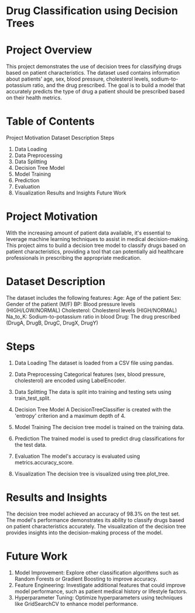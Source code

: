 # Drug Classification using Decision Trees

# Project Overview
This project demonstrates the use of decision trees for classifying drugs based on patient characteristics. The dataset used contains information about patients' age, sex, blood pressure, cholesterol levels, sodium-to-potassium ratio, and the drug prescribed. The goal is to build a model that accurately predicts the type of drug a patient should be prescribed based on their health metrics.

# Table of Contents
Project Motivation
Dataset Description
Steps
1. Data Loading
2. Data Preprocessing
3. Data Splitting
4. Decision Tree Model
5. Model Training
6. Prediction
7. Evaluation
8. Visualization
Results and Insights
Future Work

# Project Motivation
With the increasing amount of patient data available, it's essential to leverage machine learning techniques to assist in medical decision-making. This project aims to build a decision tree model to classify drugs based on patient characteristics, providing a tool that can potentially aid healthcare professionals in prescribing the appropriate medication.

# Dataset Description
The dataset includes the following features:
Age: Age of the patient
Sex: Gender of the patient (M/F)
BP: Blood pressure levels (HIGH/LOW/NORMAL)
Cholesterol: Cholesterol levels (HIGH/NORMAL)
Na_to_K: Sodium-to-potassium ratio in blood
Drug: The drug prescribed (DrugA, DrugB, DrugC, DrugX, DrugY)

# Steps

1. Data Loading
The dataset is loaded from a CSV file using pandas.

2. Data Preprocessing
Categorical features (sex, blood pressure, cholesterol) are encoded using LabelEncoder.

3. Data Splitting
The data is split into training and testing sets using train_test_split.

4. Decision Tree Model
A DecisionTreeClassifier is created with the 'entropy' criterion and a maximum depth of 4.

5. Model Training
The decision tree model is trained on the training data.

6. Prediction
The trained model is used to predict drug classifications for the test data.

7. Evaluation
The model's accuracy is evaluated using metrics.accuracy_score.

8. Visualization
The decision tree is visualized using tree.plot_tree.

# Results and Insights
The decision tree model achieved an accuracy of 98.3% on the test set. The model's performance demonstrates its ability to classify drugs based on patient characteristics accurately. The visualization of the decision tree provides insights into the decision-making process of the model.

# Future Work
1. Model Improvement: Explore other classification algorithms such as Random Forests or Gradient Boosting to improve accuracy.
2. Feature Engineering: Investigate additional features that could improve model performance, such as patient medical history or lifestyle factors.
3. Hyperparameter Tuning: Optimize hyperparameters using techniques like GridSearchCV to enhance model performance.
